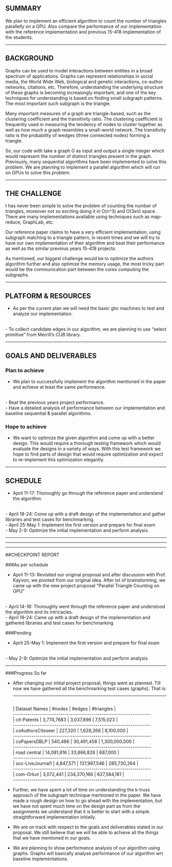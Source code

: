 ## SUMMARY
We plan to implement an efficient algorithm to count the number of triangles
parallelly on a GPU. Also compare the performance of our implementation with the
reference implementation and previous 15-418 implementation of the students. 

---

## BACKGROUND

Graphs can be used to model interactions between entities in a broad spectrum of
applications. Graphs can represent relationships in social media, the World Wide
Web, biological and genetic interactions, co-author networks, citations, etc.
Therefore, understanding the underlying structure of these graphs is becoming
increasingly important, and one of the key techniques for understanding is based
on finding small subgraph patterns. The most important such subgraph is the
triangle.

Many important measures of a graph are triangle-based, such as the clustering
coefficient and the transitivity ratio. The clustering coefficient is frequently
used in measuring the tendency of nodes to cluster together as well as how much
a graph resembles a small-world network. The transitivity ratio is the
probability of wedges (three connected nodes) forming a triangle.

So, our code with take a graph G as input and output a single integer which
would represent the number of distinct triangles present in the graph.
Previously, many sequential algorithms have been implemented to solve this
problem. We are planning to implement a parallel algorithm which will run on
GPUs to solve this problem.

---

## THE CHALLENGE

t has never been simple to solve the problem of counting the number of
triangles, moreover not so exciting doing it in O(n^3) and O(3xn) space. There
are many implementations available using techniques such as map-reduce,
GraphLab, etc. 

Our reference paper claims to have a very efficient implementation, using
subgraph matching to a triangle pattern, in recent times and we will try to have
our own implementation of their algorithm and beat their performance as well as
the similar previous years 15-418 projects.

As mentioned, our biggest challenge would be to optimize the authors algorithm
further and also optimize the memory usage, the most tricky part would be the
communication part between the cores computing the subgraphs.

---

## PLATFORM & RESOURCES

- As per the current plan we will need the basic ghc machines to test and analyze our implementation.
<br>
- To collect candidate edges in our algorithm, we are planning to use “select primitive” from Merrill’s CUB library.
<br>

---

## GOALS AND DELIVERABLES

### Plan to achieve

- We plan to successfully implement the algorithm mentioned in the paper and
achieve at least the same performance. 
<br>
- Beat the previous years project performance.
<br>
- Have a detailed analysis of performance between our implementation and baseline
sequential & parallel algorithms.
<br>

### Hope to achieve

- We want to optimize the given algorithm and come up with a better design. This
  would require a thorough testing framework which would evaluate the designs in
  a variety of ways. With this test framework we hope to find parts of design
  that would require optimization and expect to re-implement this optimization
  elegantly. 

---

## SCHEDULE

- April 11-17: Thoroughly go through the reference paper and understand the algorithm. 
<br>
- April 18-24: Come up with a draft design of the implementation and gather libraries and test cases for benchmarking.  
<br>
- April 25-May 1: Implement the first version and prepare for final exam 
<br>
- May 2-9: Optimize the initial implementation and perform analysis. 
<br>


---
---
---

##CHECKPOINT REPORT

###As per schedule

- April 11-13: Revisited our original proposal and after discussion with Prof.
  Kayvon, we pivoted from our original idea. After lot of brainstorming, we came
  up with the new project proposal “Parallel Triangle Counting on GPU”
<br>
- April 14-18: Thoroughly went through the reference paper and understood the
  algorithm and its intricacies.
<br>
- April 19-24: Came up with a draft design of the implementation and gathered
  libraries and test cases for benchmarking
<br>

###Pending

- April 25-May 1: Implement the first version and prepare for final exam
<br>
- May 2-9: Optimize the initial implementation and perform analysis
<br>

---

###Progress So far
- After changing our initial project proposal, things went as planned. Till now
  we have gathered all the benchmarking test cases (graphs). That is:

  -------------------------------------------------------------------
  <br>
  | Dataset Names       |   #nodes    |   #edges    |   #triangles  |
  <br>
  -------------------------------------------------------------------
  <br>
  | cit-Patents         |  3,774,7683 |   3,037,896 |   7,515,023   |
  <br>
  -------------------------------------------------------------------
  <br>
  | coAuthorsCiteseer   |   227,320   |   1,628,268 |   8,100,000   |
  <br>
  -------------------------------------------------------------------
  <br>
  | coPapersDBLP        |   540,486   |  30,491,458 | 1,300,000,000 |
  <br>
  -------------------------------------------------------------------
  <br>
  | road central        | 14,081,816  |  33,866,826 |    687,000    |
  <br>
  -------------------------------------------------------------------
  <br>
  | soc-LiveJournal1    |   4,847,571 | 137,987,546 |   285,730,264 |
  <br>
  -------------------------------------------------------------------
  <br>
  | com-Orkut           |   3,072,441 | 234,370,166 |   627,584,181 |
  <br>
  -------------------------------------------------------------------
  <br>


- Further, we have spent a lot of time on understanding the k-truss approach of
  the subgraph technique mentioned in the paper. We have made a rough design on
  how to go ahead with the implementation, but we have not spent much time on
  the design part as from the assignments we understand that it is better to
  start with a simple straightforward implementation initially. 

- We are on track with respect to the goals and deliverables stated in our
  proposal. We still believe that we will be able to achieve all the things that
  we have mentioned in our goals. 

- We are planning to show performance analysis of our algorithm using graphs.
  Graphs will basically analyse performance of our algorithm wrt baseline
  implementations.
